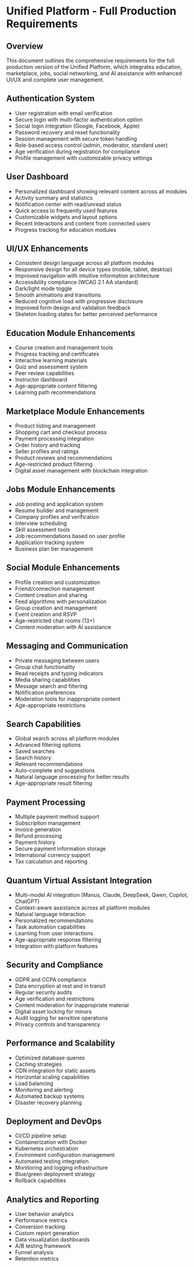 # Unified Platform - Full Production Requirements

## Overview
This document outlines the comprehensive requirements for the full production version of the Unified Platform, which integrates education, marketplace, jobs, social networking, and AI assistance with enhanced UI/UX and complete user management.

## Authentication System
- User registration with email verification
- Secure login with multi-factor authentication option
- Social login integration (Google, Facebook, Apple)
- Password recovery and reset functionality
- Session management with secure token handling
- Role-based access control (admin, moderator, standard user)
- Age verification during registration for compliance
- Profile management with customizable privacy settings

## User Dashboard
- Personalized dashboard showing relevant content across all modules
- Activity summary and statistics
- Notification center with read/unread status
- Quick access to frequently used features
- Customizable widgets and layout options
- Recent interactions and content from connected users
- Progress tracking for education modules

## UI/UX Enhancements
- Consistent design language across all platform modules
- Responsive design for all device types (mobile, tablet, desktop)
- Improved navigation with intuitive information architecture
- Accessibility compliance (WCAG 2.1 AA standard)
- Dark/light mode toggle
- Smooth animations and transitions
- Reduced cognitive load with progressive disclosure
- Improved form design and validation feedback
- Skeleton loading states for better perceived performance

## Education Module Enhancements
- Course creation and management tools
- Progress tracking and certificates
- Interactive learning materials
- Quiz and assessment system
- Peer review capabilities
- Instructor dashboard
- Age-appropriate content filtering
- Learning path recommendations

## Marketplace Module Enhancements
- Product listing and management
- Shopping cart and checkout process
- Payment processing integration
- Order history and tracking
- Seller profiles and ratings
- Product reviews and recommendations
- Age-restricted product filtering
- Digital asset management with blockchain integration

## Jobs Module Enhancements
- Job posting and application system
- Resume builder and management
- Company profiles and verification
- Interview scheduling
- Skill assessment tools
- Job recommendations based on user profile
- Application tracking system
- Business plan tier management

## Social Module Enhancements
- Profile creation and customization
- Friend/connection management
- Content creation and sharing
- Feed algorithms with personalization
- Group creation and management
- Event creation and RSVP
- Age-restricted chat rooms (13+)
- Content moderation with AI assistance

## Messaging and Communication
- Private messaging between users
- Group chat functionality
- Read receipts and typing indicators
- Media sharing capabilities
- Message search and filtering
- Notification preferences
- Moderation tools for inappropriate content
- Age-appropriate restrictions

## Search Capabilities
- Global search across all platform modules
- Advanced filtering options
- Saved searches
- Search history
- Relevant recommendations
- Auto-complete and suggestions
- Natural language processing for better results
- Age-appropriate result filtering

## Payment Processing
- Multiple payment method support
- Subscription management
- Invoice generation
- Refund processing
- Payment history
- Secure payment information storage
- International currency support
- Tax calculation and reporting

## Quantum Virtual Assistant Integration
- Multi-model AI integration (Manus, Claude, DeepSeek, Qwen, Copilot, ChatGPT)
- Context-aware assistance across all platform modules
- Natural language interaction
- Personalized recommendations
- Task automation capabilities
- Learning from user interactions
- Age-appropriate response filtering
- Integration with platform features

## Security and Compliance
- GDPR and CCPA compliance
- Data encryption at rest and in transit
- Regular security audits
- Age verification and restrictions
- Content moderation for inappropriate material
- Digital asset locking for minors
- Audit logging for sensitive operations
- Privacy controls and transparency

## Performance and Scalability
- Optimized database queries
- Caching strategies
- CDN integration for static assets
- Horizontal scaling capabilities
- Load balancing
- Monitoring and alerting
- Automated backup systems
- Disaster recovery planning

## Deployment and DevOps
- CI/CD pipeline setup
- Containerization with Docker
- Kubernetes orchestration
- Environment configuration management
- Automated testing integration
- Monitoring and logging infrastructure
- Blue/green deployment strategy
- Rollback capabilities

## Analytics and Reporting
- User behavior analytics
- Performance metrics
- Conversion tracking
- Custom report generation
- Data visualization dashboards
- A/B testing framework
- Funnel analysis
- Retention metrics
